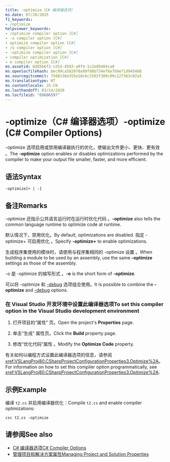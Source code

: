 ```yaml
---
title: -optimize（C# 编译器选项）
ms.date: 07/20/2015
f1_keywords:
- /optimize
helpviewer_keywords:
- /optimize compiler option [C#]
- -o compiler option [C#]
- optimize compiler option [C#]
- /o compiler option [C#]
- -optimize compiler option [C#]
- compiler optimization [C#]
- o compiler option [C#]
ms.assetid: 6dd5b6f2-cd1d-4593-a9f4-1c2ed9404ca0
ms.openlocfilehash: bec99ca582070a99fd8b734ef8a7b9e71d945488
ms.sourcegitcommit: 7588136e355e10cbc2582f389c90c127363c02a5
ms.translationtype: HT
ms.contentlocale: zh-CN
ms.lasthandoff: 03/14/2020
ms.locfileid: "69606597"
---
```

# <a name="-optimize-c-compiler-options"></a><span data-ttu-id="ad0e4-102">-optimize（C# 编译器选项）</span><span class="sxs-lookup"><span data-stu-id="ad0e4-102">-optimize (C# Compiler Options)</span></span>
<span data-ttu-id="ad0e4-103">-optimize 选项启用或禁用编译器执行的优化，使输出文件更小、更快、更有效  。</span><span class="sxs-lookup"><span data-stu-id="ad0e4-103">The **-optimize** option enables or disables optimizations performed by the compiler to make your output file smaller, faster, and more efficient.</span></span>  
  
## <a name="syntax"></a><span data-ttu-id="ad0e4-104">语法</span><span class="sxs-lookup"><span data-stu-id="ad0e4-104">Syntax</span></span>  
  
```console  
-optimize[+ | -]  
```  
  
## <a name="remarks"></a><span data-ttu-id="ad0e4-105">备注</span><span class="sxs-lookup"><span data-stu-id="ad0e4-105">Remarks</span></span>  
 <span data-ttu-id="ad0e4-106">-optimize 还指示公共语言运行时在运行时优化代码  。</span><span class="sxs-lookup"><span data-stu-id="ad0e4-106">**-optimize** also tells the common language runtime to optimize code at runtime.</span></span>  
  
 <span data-ttu-id="ad0e4-107">默认情况下，禁用优化。</span><span class="sxs-lookup"><span data-stu-id="ad0e4-107">By default, optimizations are disabled.</span></span> <span data-ttu-id="ad0e4-108">指定 -optimize+ 可启用优化  。</span><span class="sxs-lookup"><span data-stu-id="ad0e4-108">Specify **-optimize+** to enable optimizations.</span></span>  
  
 <span data-ttu-id="ad0e4-109">生成程序集使用的模块时，请使用与程序集相同的 -optimize 设置  。</span><span class="sxs-lookup"><span data-stu-id="ad0e4-109">When building a module to be used by an assembly, use the same **-optimize** settings as those of the assembly.</span></span>  
  
 <span data-ttu-id="ad0e4-110">-o 是 -optimize 的缩写形式   。</span><span class="sxs-lookup"><span data-stu-id="ad0e4-110">**-o** is the short form of **-optimize**.</span></span>  
  
 <span data-ttu-id="ad0e4-111">可以将 -optimize 和 [-debug](./debug-compiler-option.md) 选项组合使用。</span><span class="sxs-lookup"><span data-stu-id="ad0e4-111">It is possible to combine the **-optimize** and [-debug](./debug-compiler-option.md) options.</span></span>  
  
### <a name="to-set-this-compiler-option-in-the-visual-studio-development-environment"></a><span data-ttu-id="ad0e4-112">在 Visual Studio 开发环境中设置此编译器选项</span><span class="sxs-lookup"><span data-stu-id="ad0e4-112">To set this compiler option in the Visual Studio development environment</span></span>  
  
1. <span data-ttu-id="ad0e4-113">打开项目的“属性”  页。</span><span class="sxs-lookup"><span data-stu-id="ad0e4-113">Open the project's **Properties** page.</span></span>  
  
2. <span data-ttu-id="ad0e4-114">单击“生成”  属性页。</span><span class="sxs-lookup"><span data-stu-id="ad0e4-114">Click the **Build** property page.</span></span>  
  
3. <span data-ttu-id="ad0e4-115">修改“优化代码”属性  。</span><span class="sxs-lookup"><span data-stu-id="ad0e4-115">Modify the **Optimize Code** property.</span></span>  
  
 <span data-ttu-id="ad0e4-116">有关如何以编程方式设置此编译器选项的信息，请参阅 <xref:VSLangProj80.CSharpProjectConfigurationProperties3.Optimize%2A>。</span><span class="sxs-lookup"><span data-stu-id="ad0e4-116">For information on how to set this compiler option programmatically, see <xref:VSLangProj80.CSharpProjectConfigurationProperties3.Optimize%2A>.</span></span>  
  
## <a name="example"></a><span data-ttu-id="ad0e4-117">示例</span><span class="sxs-lookup"><span data-stu-id="ad0e4-117">Example</span></span>  
 <span data-ttu-id="ad0e4-118">编译 `t2.cs` 并启用编译器优化：</span><span class="sxs-lookup"><span data-stu-id="ad0e4-118">Compile `t2.cs` and enable compiler optimizations:</span></span>  
  
```console  
csc t2.cs -optimize  
```  
  
## <a name="see-also"></a><span data-ttu-id="ad0e4-119">请参阅</span><span class="sxs-lookup"><span data-stu-id="ad0e4-119">See also</span></span>

- [<span data-ttu-id="ad0e4-120">C# 编译器选项</span><span class="sxs-lookup"><span data-stu-id="ad0e4-120">C# Compiler Options</span></span>](./index.md)
- [<span data-ttu-id="ad0e4-121">管理项目和解决方案属性</span><span class="sxs-lookup"><span data-stu-id="ad0e4-121">Managing Project and Solution Properties</span></span>](/visualstudio/ide/managing-project-and-solution-properties)
